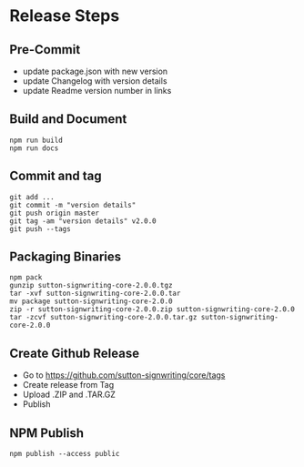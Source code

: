 # Release Steps 

## Pre-Commit
* update package.json with new version
* update Changelog with version details
* update Readme version number in links

## Build and Document
    npm run build
    npm run docs

## Commit and tag
    git add ...
    git commit -m "version details"
    git push origin master
    git tag -am "version details" v2.0.0
    git push --tags

## Packaging Binaries
    npm pack
    gunzip sutton-signwriting-core-2.0.0.tgz
    tar -xvf sutton-signwriting-core-2.0.0.tar
    mv package sutton-signwriting-core-2.0.0
    zip -r sutton-signwriting-core-2.0.0.zip sutton-signwriting-core-2.0.0
    tar -zcvf sutton-signwriting-core-2.0.0.tar.gz sutton-signwriting-core-2.0.0

## Create Github Release
* Go to https://github.com/sutton-signwriting/core/tags
* Create release from Tag
* Upload .ZIP and .TAR.GZ
* Publish

## NPM Publish
    npm publish --access public
